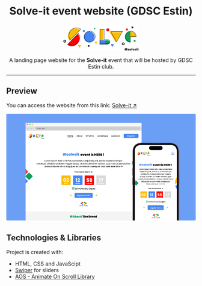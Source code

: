 <h1 align="center">Solve-it event website (GDSC Estin)</h1>
<p align="center">
<img width="200" src="assets/logo.svg" alt="Solve-it Logo">
</p>
<p align="center">
A landing page website for the <b>Solve-it</b> event that will be hosted by GDSC Estin club.
</p>

<hr>

## Preview

You can access the website from this link: [Solve-it ↗](solve-it-event-website)

<p align="center">
<img src="assets/thumbnail.png" alt="Thumbnail">
</p>

## Technologies & Libraries

Project is created with:

* HTML, CSS and JavaScipt
* [Swiper](https://swiperjs.com/) for sliders
* [AOS - Animate On Scroll Library](https://michalsnik.github.io/aos/)